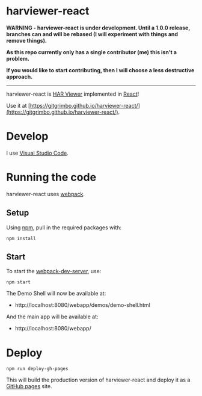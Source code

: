# harviewer-react

<b>

WARNING - harviewer-react is under development. Until a 1.0.0 release, branches can and will be rebased (I will experiment with things and remove things).

As this repo currently only has a single contributor (me) this isn't a problem.

If you would like to start contributing, then I will choose a less destructive approach.

</b>

---

harviewer-react is [HAR Viewer](https://github.com/janodvarko/harviewer)
implemented in [React](https://facebook.github.io/react/)!

Use it at [https://gitgrimbo.github.io/harviewer-react/](https://gitgrimbo.github.io/harviewer-react/).

# Develop

I use [Visual Studio Code](https://code.visualstudio.com).

# Running the code

harviewer-react uses [webpack](https://webpack.github.io/).

## Setup

Using [npm](https://www.npmjs.com/), pull in the required packages with:

    npm install

## Start

To start the [webpack-dev-server](https://webpack.github.io/docs/webpack-dev-server.html), use:

    npm start

The Demo Shell will now be available at:

- http://localhost:8080/webapp/demos/demo-shell.html

And the main app will be available at:

- http://localhost:8080/webapp/

# Deploy

    npm run deploy-gh-pages

This will build the production version of harviewer-react and deploy it as a
[GitHub pages](https://pages.github.com/) site.

